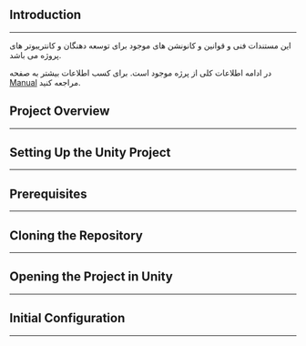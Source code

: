 ## Introduction
---
این مستندات فنی و قوانین و کانونشن های موجود برای توسعه دهنگان و کانتریبوتر های پروژه می باشد.

در ادامه اطلاعات کلی از پرژه موجود است. برای کسب اطلاعات بیشتر به صفحه [Manual](manual/) مراجعه کنید.


## Project Overview
---





## Setting Up the Unity Project
---


## Prerequisites
---


## Cloning the Repository
---

## Opening the Project in Unity
---


## Initial Configuration
---
